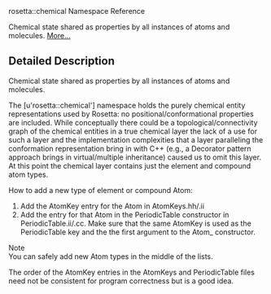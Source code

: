 <!-- --- title: Namespacerosetta 1 1Chemical -->rosetta::chemical Namespace Reference

Chemical state shared as properties by all instances of atoms and molecules. [More...](#details)

Detailed Description
--------------------

Chemical state shared as properties by all instances of atoms and molecules.

The [u'rosetta::chemical'] namespace holds the purely chemical entity representations used by Rosetta: no positional/conformational properties are included. While conceptually there could be a topological/connectivity graph of the chemical entities in a true chemical layer the lack of a use for such a layer and the implementation complexities that a layer paralleling the conformation representation bring in with C++ (e.g., a Decorator pattern approach brings in virtual/multiple inheritance) caused us to omit this layer. At this point the chemical layer contains just the element and compound atom types.

How to add a new type of element or compound Atom:

1.  Add the AtomKey entry for the Atom in AtomKeys.hh/.ii
2.  Add the entry for that Atom in the PeriodicTable constructor in PeriodicTable.ii/.cc. Make sure that the same AtomKey is used as the PeriodicTable key and the the first argument to the Atom\_ constructor.

 Note   
You can safely add new Atom types in the middle of the lists.

The order of the AtomKey entries in the AtomKeys and PeriodicTable files need not be consistent for program correctness but is a good idea.


